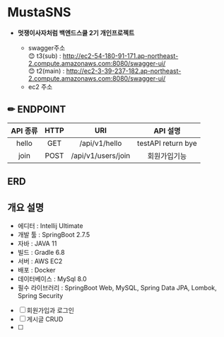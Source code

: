 # MustaSNS
* **멋쟁이사자처럼 백엔드스쿨 2기 개인프로젝트**

    * swagger주소 <br>
😊 t3(sub) : http://ec2-54-180-91-171.ap-northeast-2.compute.amazonaws.com:8080/swagger-ui/ <br>
😊 t2(main) : http://ec2-3-39-237-182.ap-northeast-2.compute.amazonaws.com:8080/swagger-ui/
    * ec2 주소
    

## ✏ ENDPOINT

|API 종류|HTTP|URI|API 설명|
|:-----:|:------------------:|:-----------------------------:|:-----------------------------:|
| hello | GET | /api/v1/hello | testAPI return bye |
| join | POST | /api/v1/users/join | 회원가입기능 |


## ERD


## 개요 설명
* 에디터 : Intellij Ultimate
* 개발 툴 : SpringBoot 2.7.5
* 자바 : JAVA 11
* 빌드 : Gradle 6.8
* 서버 : AWS EC2
* 배포 : Docker
* 데이터베이스 : MySql 8.0
* 필수 라이브러리 : SpringBoot Web, MySQL, Spring Data JPA, Lombok, Spring Security

- [ ] 회원가입과 로그인
- [ ] 게시글 CRUD
- [ ] 
